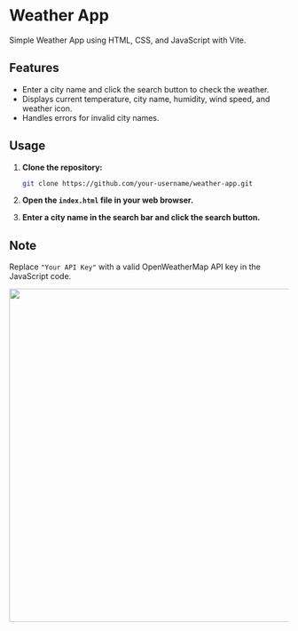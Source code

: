 # Weather App

Simple Weather App using HTML, CSS, and JavaScript with Vite.

## Features

- Enter a city name and click the search button to check the weather.
- Displays current temperature, city name, humidity, wind speed, and weather icon.
- Handles errors for invalid city names.

## Usage

1. **Clone the repository:**

   ```bash
   git clone https://github.com/your-username/weather-app.git
2. **Open the `index.html` file in your web browser.**

2. **Enter a city name in the search bar and click the search button.**

## Note

Replace `"Your API Key"` with a valid OpenWeatherMap API key in the JavaScript code.


<img src="https://i.imgur.com/T4wJAiA.png" height="600">
